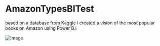 # AmazonTypesBITest
based on a database from Kaggle i created a vision of the most popular books on Amazon using Power B.i

![image](https://github.com/cecicondor/AmazonTypesBITest/assets/101957373/d376f35e-442f-4c5f-9cb2-da7ccc3df033)
